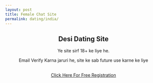 ```yaml
---
layout: post
title: Female Chat Site  
permalink: dating/india/
---
```


<section class="main col col-lg-12">
<div class="jumbotron">
<center>
<h2>Desi Dating Site</h2>
<p>Ye site sirf 18+ ke liye he.</p>
<p>Email Verify Karna jaruri he, site ke sab future use karne ke liye</p><br/>
<a class="btn btn-primary btn-lg" href="http://cldadlt.com/?a=29307&c=73006&s1=" role="button" rel="nofollow"> Click Here For Free Registration </a><br/>
</center>
</div></section>
